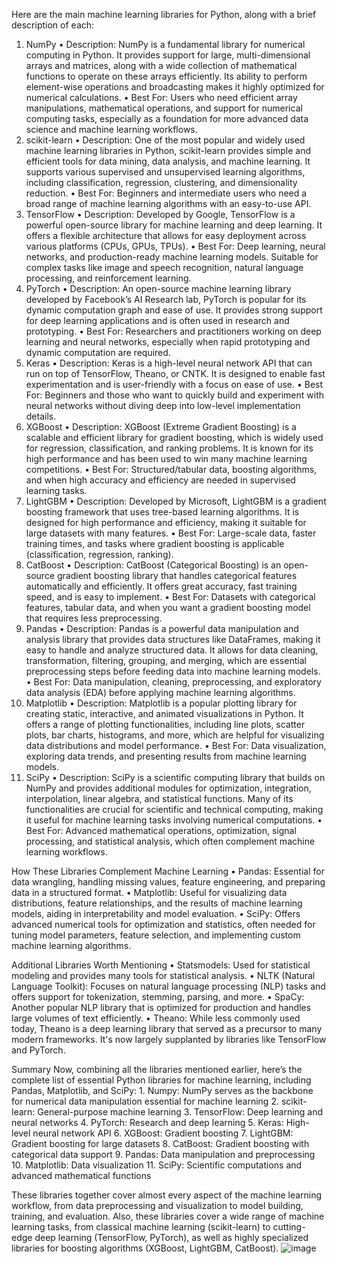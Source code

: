 Here are the main machine learning libraries for Python, along with a brief description of each:

1. NumPy
	• Description: NumPy is a fundamental library for numerical computing in Python. It provides support for large, multi-dimensional arrays and matrices, along with a wide collection of mathematical functions to operate on these arrays efficiently. Its ability to perform element-wise operations and broadcasting makes it highly optimized for numerical calculations.
	• Best For: Users who need efficient array manipulations, mathematical operations, and support for numerical computing tasks, especially as a foundation for more advanced data science and machine learning workflows.
2. scikit-learn
	• Description: One of the most popular and widely used machine learning libraries in Python, scikit-learn provides simple and efficient tools for data mining, data analysis, and machine learning. It supports various supervised and unsupervised learning algorithms, including classification, regression, clustering, and dimensionality reduction.
	• Best For: Beginners and intermediate users who need a broad range of machine learning algorithms with an easy-to-use API.
3. TensorFlow
	• Description: Developed by Google, TensorFlow is a powerful open-source library for machine learning and deep learning. It offers a flexible architecture that allows for easy deployment across various platforms (CPUs, GPUs, TPUs).
	• Best For: Deep learning, neural networks, and production-ready machine learning models. Suitable for complex tasks like image and speech recognition, natural language processing, and reinforcement learning.
4. PyTorch
	• Description: An open-source machine learning library developed by Facebook’s AI Research lab, PyTorch is popular for its dynamic computation graph and ease of use. It provides strong support for deep learning applications and is often used in research and prototyping.
	• Best For: Researchers and practitioners working on deep learning and neural networks, especially when rapid prototyping and dynamic computation are required.
5. Keras
	• Description: Keras is a high-level neural network API that can run on top of TensorFlow, Theano, or CNTK. It is designed to enable fast experimentation and is user-friendly with a focus on ease of use.
	• Best For: Beginners and those who want to quickly build and experiment with neural networks without diving deep into low-level implementation details.
6. XGBoost
	• Description: XGBoost (Extreme Gradient Boosting) is a scalable and efficient library for gradient boosting, which is widely used for regression, classification, and ranking problems. It is known for its high performance and has been used to win many machine learning competitions.
	• Best For: Structured/tabular data, boosting algorithms, and when high accuracy and efficiency are needed in supervised learning tasks.
7. LightGBM
	• Description: Developed by Microsoft, LightGBM is a gradient boosting framework that uses tree-based learning algorithms. It is designed for high performance and efficiency, making it suitable for large datasets with many features.
	• Best For: Large-scale data, faster training times, and tasks where gradient boosting is applicable (classification, regression, ranking).
8. CatBoost
	• Description: CatBoost (Categorical Boosting) is an open-source gradient boosting library that handles categorical features automatically and efficiently. It offers great accuracy, fast training speed, and is easy to implement.
	• Best For: Datasets with categorical features, tabular data, and when you want a gradient boosting model that requires less preprocessing.
9. Pandas
	• Description: Pandas is a powerful data manipulation and analysis library that provides data structures like DataFrames, making it easy to handle and analyze structured data. It allows for data cleaning, transformation, filtering, grouping, and merging, which are essential preprocessing steps before feeding data into machine learning models.
	• Best For: Data manipulation, cleaning, preprocessing, and exploratory data analysis (EDA) before applying machine learning algorithms.
10. Matplotlib
	• Description: Matplotlib is a popular plotting library for creating static, interactive, and animated visualizations in Python. It offers a range of plotting functionalities, including line plots, scatter plots, bar charts, histograms, and more, which are helpful for visualizing data distributions and model performance.
	• Best For: Data visualization, exploring data trends, and presenting results from machine learning models.
11. SciPy
	• Description: SciPy is a scientific computing library that builds on NumPy and provides additional modules for optimization, integration, interpolation, linear algebra, and statistical functions. Many of its functionalities are crucial for scientific and technical computing, making it useful for machine learning tasks involving numerical computations.
	• Best For: Advanced mathematical operations, optimization, signal processing, and statistical analysis, which often complement machine learning workflows.
	
How These Libraries Complement Machine Learning
	• Pandas: Essential for data wrangling, handling missing values, feature engineering, and preparing data in a structured format.
	• Matplotlib: Useful for visualizing data distributions, feature relationships, and the results of machine learning models, aiding in interpretability and model evaluation.
	• SciPy: Offers advanced numerical tools for optimization and statistics, often needed for tuning model parameters, feature selection, and implementing custom machine learning algorithms.

Additional Libraries Worth Mentioning
	• Statsmodels: Used for statistical modeling and provides many tools for statistical analysis.
	• NLTK (Natural Language Toolkit): Focuses on natural language processing (NLP) tasks and offers support for tokenization, stemming, parsing, and more.
	• SpaCy: Another popular NLP library that is optimized for production and handles large volumes of text efficiently.
	• Theano: While less commonly used today, Theano is a deep learning library that served as a precursor to many modern frameworks. It's now largely supplanted by libraries like TensorFlow and PyTorch.

Summary
Now, combining all the libraries mentioned earlier, here’s the complete list of essential Python libraries for machine learning, including Pandas, Matplotlib, and SciPy:
	1. Numpy: NumPy serves as the backbone for numerical data manipulation essential for machine learning
	2. scikit-learn: General-purpose machine learning
	3. TensorFlow: Deep learning and neural networks
	4. PyTorch: Research and deep learning
	5. Keras: High-level neural network API
	6. XGBoost: Gradient boosting
	7. LightGBM: Gradient boosting for large datasets
	8. CatBoost: Gradient boosting with categorical data support
	9. Pandas: Data manipulation and preprocessing
	10. Matplotlib: Data visualization
	11. SciPy: Scientific computations and advanced mathematical functions
	
These libraries together cover almost every aspect of the machine learning workflow, from data preprocessing and visualization to model building, training, and evaluation.  Also, these libraries  cover a wide range of machine learning tasks, from classical machine learning (scikit-learn) to cutting-edge deep learning (TensorFlow, PyTorch), as well as highly specialized libraries for boosting algorithms (XGBoost, LightGBM, CatBoost).
![image](https://github.com/user-attachments/assets/e801c634-24ae-4901-b26a-76f5e49c686e)
